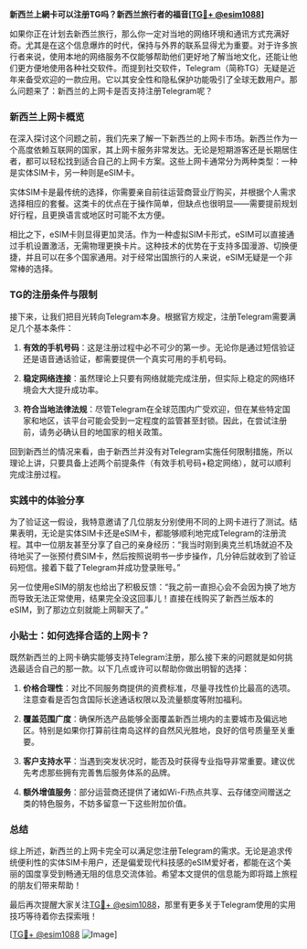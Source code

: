 **新西兰上網卡可以注册TG吗？新西兰旅行者的福音[[TG💪+ @esim1088](https://t.me/s/esim1088)]**

如果你正在计划去新西兰旅行，那么你一定对当地的网络环境和通讯方式充满好奇。尤其是在这个信息爆炸的时代，保持与外界的联系显得尤为重要。对于许多旅行者来说，使用本地的网络服务不仅能够帮助他们更好地了解当地文化，还能让他们更方便地使用各种社交软件。而提到社交软件，Telegram（简称TG）无疑是近年来备受欢迎的一款应用。它以其安全性和隐私保护功能吸引了全球无数用户。那么问题来了：新西兰的上网卡是否支持注册Telegram呢？

### 新西兰上网卡概览

在深入探讨这个问题之前，我们先来了解一下新西兰的上网卡市场。新西兰作为一个高度依赖互联网的国家，其上网卡服务非常发达。无论是短期游客还是长期居住者，都可以轻松找到适合自己的上网卡方案。这些上网卡通常分为两种类型：一种是实体SIM卡，另一种则是eSIM卡。

实体SIM卡是最传统的选择，你需要亲自前往运营商营业厅购买，并根据个人需求选择相应的套餐。这类卡的优点在于操作简单，但缺点也很明显——需要提前规划好行程，且更换语言或地区时可能不太方便。

相比之下，eSIM卡则显得更加灵活。作为一种虚拟SIM卡形式，eSIM可以直接通过手机设置激活，无需物理更换卡片。这种技术的优势在于支持多国漫游、切换便捷，并且可以在多个国家通用。对于经常出国旅行的人来说，eSIM无疑是一个非常棒的选择。

### TG的注册条件与限制

接下来，让我们把目光转向Telegram本身。根据官方规定，注册Telegram需要满足几个基本条件：

1. **有效的手机号码**：这是注册过程中必不可少的第一步。无论你是通过短信验证还是语音通话验证，都需要提供一个真实可用的手机号码。
   
2. **稳定网络连接**：虽然理论上只要有网络就能完成注册，但实际上稳定的网络环境会大大提升成功率。

3. **符合当地法律法规**：尽管Telegram在全球范围内广受欢迎，但在某些特定国家和地区，该平台可能会受到一定程度的监管甚至封锁。因此，在尝试注册前，请务必确认目的地国家的相关政策。

回到新西兰的情况来看，由于新西兰并没有对Telegram实施任何限制措施，所以理论上讲，只要具备上述两个前提条件（有效手机号码+稳定网络），就可以顺利完成注册过程。

### 实践中的体验分享

为了验证这一假设，我特意邀请了几位朋友分别使用不同的上网卡进行了测试。结果表明，无论是实体SIM卡还是eSIM卡，都能够顺利地完成Telegram的注册流程。其中一位朋友甚至分享了自己的亲身经历：“我当时刚到奥克兰机场就迫不及待地买了一张预付费SIM卡，然后按照说明书一步步操作，几分钟后就收到了验证码短信。接着下载了Telegram并成功登录账号。”

另一位使用eSIM的朋友也给出了积极反馈：“我之前一直担心会不会因为换了地方而导致无法正常使用，结果完全没这回事儿！直接在线购买了新西兰版本的eSIM，到了那边立刻就能上网聊天了。”

### 小贴士：如何选择合适的上网卡？

既然新西兰的上网卡确实能够支持Telegram注册，那么接下来的问题就是如何挑选最适合自己的那一款。以下几点或许可以帮助你做出明智的选择：

1. **价格合理性**：对比不同服务商提供的资费标准，尽量寻找性价比最高的选项。注意查看是否包含国际长途通话权限以及流量额度等附加福利。

2. **覆盖范围广度**：确保所选产品能够全面覆盖新西兰境内的主要城市及偏远地区。特别是如果你打算前往南岛这样的自然风光胜地，良好的信号质量至关重要。

3. **客户支持水平**：当遇到突发状况时，能否及时获得专业指导非常重要。建议优先考虑那些拥有完善售后服务体系的品牌。

4. **额外增值服务**：部分运营商还提供了诸如Wi-Fi热点共享、云存储空间赠送之类的特色服务，不妨多留意一下这些附加价值。

### 总结

综上所述，新西兰的上网卡完全可以满足您注册Telegram的需求。无论是追求传统便利性的实体SIM卡用户，还是偏爱现代科技感的eSIM爱好者，都能在这个美丽的国度享受到畅通无阻的信息交流体验。希望本文提供的信息能为即将踏上旅程的朋友们带来帮助！

最后再次提醒大家关注[TG💪+ @esim1088](https://t.me/s/esim1088)，那里有更多关于Telegram使用的实用技巧等待着你去探索哦！

[[TG💪+ @esim1088](https://t.me/s/esim1088) ![Image](https://i.postimg.cc/4NQfJmqS/Snipaste-2025-05-13-00-14-12.png)]